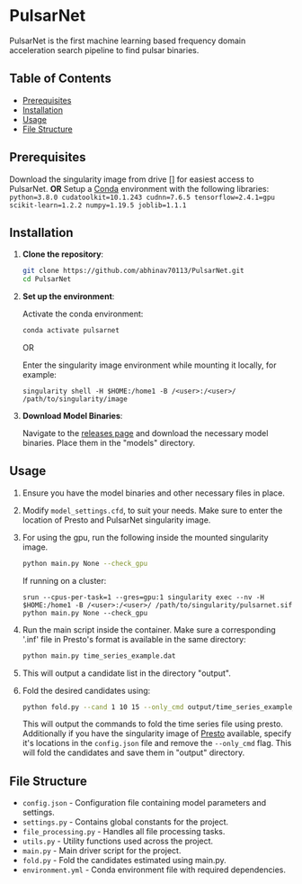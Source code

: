# PulsarNet

PulsarNet is the first machine learning based frequency domain acceleration search pipeline to find pulsar binaries.

## Table of Contents

- [Prerequisites](#prerequisites)
- [Installation](#installation)
- [Usage](#usage)
- [File Structure](#file-structure)
<!-- - [Contributing](#contributing)
- [License](#license)
- [Acknowledgements](#acknowledgements) -->

## Prerequisites
Download the singularity image from drive [] for easiest access to PulsarNet. 
    **OR**
    Setup a [Conda](https://docs.conda.io/en/latest/miniconda.html) environment with the following libraries:
    ```
    python=3.8.0
    cudatoolkit=10.1.243
    cudnn=7.6.5
    tensorflow=2.4.1=gpu
    scikit-learn=1.2.2
    numpy=1.19.5
    joblib=1.1.1
    ``` 

## Installation

1. **Clone the repository**:

    ```bash
    git clone https://github.com/abhinav70113/PulsarNet.git
    cd PulsarNet
    ```

2. **Set up the environment**:

    Activate the conda environment:

    ```bash
    conda activate pulsarnet
    ```
    OR

    Enter the singularity image environment while mounting it locally, for example:

    ```
    singularity shell -H $HOME:/home1 -B /<user>:/<user>/ /path/to/singularity/image
    ```

3. **Download Model Binaries**:

    Navigate to the [releases page](https://github.com/abhinav70113/PulsarNet/releases) and download the necessary model binaries. Place them in the "models" directory.

## Usage

1. Ensure you have the model binaries and other necessary files in place.

2. Modify `model_settings.cfd`, to suit your needs. Make sure to enter the location of Presto and PulsarNet singularity image.

3. For using the gpu, run the following inside the mounted singularity image.

    ```bash
    python main.py None --check_gpu
    ```
    If running on a cluster:
    ```
    srun --cpus-per-task=1 --gres=gpu:1 singularity exec --nv -H $HOME:/home1 -B /<user>:/<user>/ /path/to/singularity/pulsarnet.sif python main.py None --check_gpu
    ```
    
3. Run the main script inside the container. Make sure a corresponding '.inf' file in Presto's format is available in the same directory:

    ```bash
    python main.py time_series_example.dat
    ```
4. This will output a candidate list in the directory "output".

5. Fold the desired candidates using:

    ```bash
    python fold.py --cand 1 10 15 --only_cmd output/time_series_example_PulsarNet.txt 
    ```
    This will output the commands to fold the time series file using presto. Additionally if you have the singularity image of [Presto](https://github.com/scottransom/presto.git) available, specify it's locations in the `config.json` file and remove the `--only_cmd` flag. This will fold the candidates and save them in "output" directory. 

## File Structure

- `config.json` - Configuration file containing model parameters and settings.
- `settings.py` - Contains global constants for the project.
- `file_processing.py` - Handles all file processing tasks.
- `utils.py` - Utility functions used across the project.
- `main.py` - Main driver script for the project.
- `fold.py` - Fold the candidates estimated using main.py.
- `environment.yml` - Conda environment file with required dependencies.

